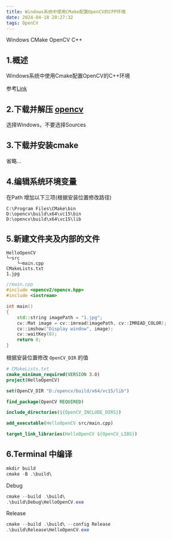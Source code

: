 ```yaml
---
title: Windows系统中使用CMake配置OpenCV的CPP环境
date: 2024-04-18 20:27:32
tags: OpenCV
---
```


Windows CMake OpenCV C++

## 1.概述

Windows系统中使用Cmake配置OpenCV的C++环境

参考[Link](https://www.youtube.com/watch?v=CnXUTG9XYGI)

## 2.下载并解压 [opencv](https://opencv.org/releases/)

选择Windows，不要选择Sources

## 3.下载并安装cmake

省略...

## 4.编辑系统环境变量

在Path 增加以下三项(根据安装位置修改路径)

```
C:\Program Files\CMake\bin
D:\opencv\build\x64\vc15\bin
D:\opencv\build\x64\vc15\lib
```

## 5.新建文件夹及内部的文件
```
HelloOpenCV
└─src
    └─main.cpp
CMakeLists.txt
1.jpg
```

```cpp
//main.cpp
#include <opencv2/opencv.hpp>
#include <iostream>

int main()
{
    std::string imagePath = "1.jpg";
    cv::Mat image = cv::imread(imagePath, cv::IMREAD_COLOR);
    cv::imshow("Display window", image);
    cv::waitKey(0);
    return 0;
}
```

根据安装位置修改 `OpenCV_DIR` 的值
```CMake
# CMakeLists.txt
cmake_minimum_required(VERSION 3.0)
project(HelloOpenCV)

set(OpenCV_DIR "D:/opencv/build/x64/vc15/lib")

find_package(OpenCV REQUIRED)

include_directories(${OpenCV_INCLUDE_DIRS})

add_executable(HelloOpenCV src/main.cpp)

target_link_libraries(HelloOpenCV ${OpenCV_LIBS})
```

## 6.Terminal 中编译

```PowerShell
mkdir build
cmake -B .\build\
```

Debug
```PowerShell
cmake --build .\build\
.\build\Debug\HelloOpenCV.exe
```

Release
```PowerShell
cmake --build .\build\ --config Release
.\build\Release\HelloOpenCV.exe
```
